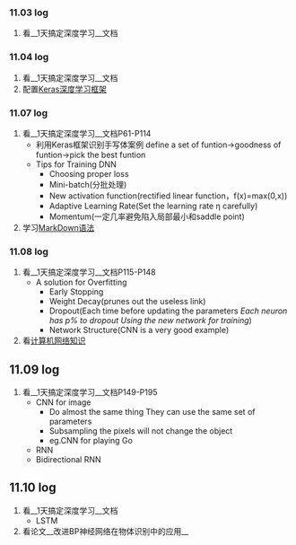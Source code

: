 ### 11.03 log
1. 看__1天搞定深度学习__文档

### 11.04 log
1. 看__1天搞定深度学习__文档
2. 配置[Keras深度学习框架](http://www.jianshu.com/p/b8a703df5318)

### 11.07 log
1. 看__1天搞定深度学习__文档P61-P114
	* 利用Keras框架识别手写体案例	define a set of funtion→goodness of funtion→pick the best funtion
	* Tips for Training DNN 
		* Choosing proper loss
		* Mini-batch(分批处理)
		* New activation function(rectified linear function，f(x)=max(0,x))
		* Adaptive Learning Rate(Set the learning rate η carefully)
		* Momentum(一定几率避免陷入局部最小和saddle point)
2. 学习[MarkDown语法](http://www.cnblogs.com/dezheng/p/3834813.html)

### 11.08 log
1. 看__1天搞定深度学习__文档P115-P148
	* A solution for Overfitting
		* Early Stopping
		* Weight Decay(prunes out the useless link)
		* Dropout(Each time before updating the parameters 
		 _Each neuron has p% to dropout_ 
		_Using the new network for training_)
		* Network Structure(CNN is a very good example)
2. 看[计算机网络知识](http://www.jianshu.com/p/21b5cbac0849)		

## 11.09 log
1. 看__1天搞定深度学习__文档P149-P195
	* CNN for image
		* Do almost the same thing They can use the same set of parameters
		* Subsampling the pixels will not change the object
	    * eg.CNN for playing Go	
	* RNN
	* Bidirectional RNN

## 11.10 log
1. 看__1天搞定深度学习__文档
	* LSTM	
2. 看论文__改进BP神经网络在物体识别中的应用__

